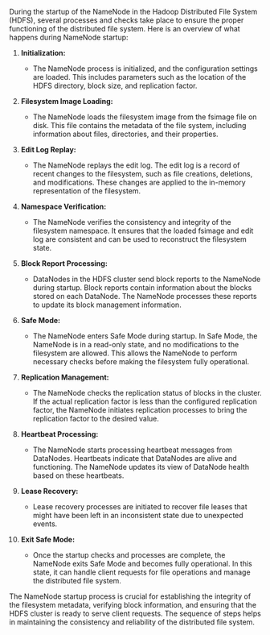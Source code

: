 During the startup of the NameNode in the Hadoop Distributed File System (HDFS), several processes and checks take place to ensure the proper functioning of the distributed file system. Here is an overview of what happens during NameNode startup:

1. **Initialization:**
   - The NameNode process is initialized, and the configuration settings are loaded. This includes parameters such as the location of the HDFS directory, block size, and replication factor.

2. **Filesystem Image Loading:**
   - The NameNode loads the filesystem image from the fsimage file on disk. This file contains the metadata of the file system, including information about files, directories, and their properties.

3. **Edit Log Replay:**
   - The NameNode replays the edit log. The edit log is a record of recent changes to the filesystem, such as file creations, deletions, and modifications. These changes are applied to the in-memory representation of the filesystem.

4. **Namespace Verification:**
   - The NameNode verifies the consistency and integrity of the filesystem namespace. It ensures that the loaded fsimage and edit log are consistent and can be used to reconstruct the filesystem state.

5. **Block Report Processing:**
   - DataNodes in the HDFS cluster send block reports to the NameNode during startup. Block reports contain information about the blocks stored on each DataNode. The NameNode processes these reports to update its block management information.

6. **Safe Mode:**
   - The NameNode enters Safe Mode during startup. In Safe Mode, the NameNode is in a read-only state, and no modifications to the filesystem are allowed. This allows the NameNode to perform necessary checks before making the filesystem fully operational.

7. **Replication Management:**
   - The NameNode checks the replication status of blocks in the cluster. If the actual replication factor is less than the configured replication factor, the NameNode initiates replication processes to bring the replication factor to the desired value.

8. **Heartbeat Processing:**
   - The NameNode starts processing heartbeat messages from DataNodes. Heartbeats indicate that DataNodes are alive and functioning. The NameNode updates its view of DataNode health based on these heartbeats.

9. **Lease Recovery:**
   - Lease recovery processes are initiated to recover file leases that might have been left in an inconsistent state due to unexpected events.

10. **Exit Safe Mode:**
    - Once the startup checks and processes are complete, the NameNode exits Safe Mode and becomes fully operational. In this state, it can handle client requests for file operations and manage the distributed file system.

The NameNode startup process is crucial for establishing the integrity of the filesystem metadata, verifying block information, and ensuring that the HDFS cluster is ready to serve client requests. The sequence of steps helps in maintaining the consistency and reliability of the distributed file system.
